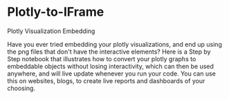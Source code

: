 # Plotly-to-IFrame
Plotly Visualization Embedding

Have you ever tried embedding your plotly visualizations, and end up using the png files that don't have the interactive elements?
Here is a Step by Step notebook that illustrates how to convert your plotly graphs to embeddable objects without losing interactivity, which can then be used anywhere, and will live update whenever you run your code. You can use this on websites, blogs, to create live reports and dashboards of your choosing.
